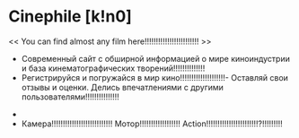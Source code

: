   # Сinephile [k!n0]
<< You can find almost any film here!!!!!!!!!!!!!!!!!!!!!!!! >>

- Современный сайт с обширной информацией о мире киноиндустрии и база кинематографических творений!!!!!!!!!!!!!!
- Регистрируйся и погружайся в мир кино!!!!!!!!!!!!!!!!!!!!- Оставляй свои отзывы и оценки. Делись впечатлениями с другими пользователями!!!!!!!!!!!!!!!
*
* Камера!!!!!!!!!!!!!!!!!!!!!!!!!!! Мотор!!!!!!!!!!!!!!!!!! Action!!!!!!!!!!!!!!!!!!!!!!!?!!!!!!!!!
